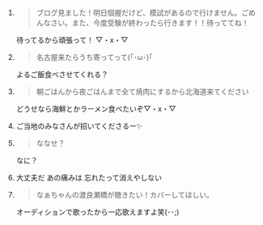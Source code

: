 1. > ブログ見ました！明日個握だけど、模試があるので行けません。ごめんなさい。また、今度受験が終わったら行きます！！待っててね！

   待ってるから頑張って！ ▽・x・▽

2. > 名古屋来たらうち寄ってって(｢･ω･)｢

   よるご飯食べさせてくれる？

3. > 朝ごはんから夜ごはんまで全て焼肉にするから北海道来てください

   どうせなら海鮮とかラーメン食べたいぞ▽・x・▽

4. ご当地のみなさんが招いてくださるー✨

5. > ななせ？

   なに？

6. 大丈夫だ あの痛みは 忘れたって消えやしない

7. > なぁちゃんの渡良瀬橋が聴きたい！カバーしてほしい。

   オーディションで歌ったから一応歌えますよ笑(･･;)